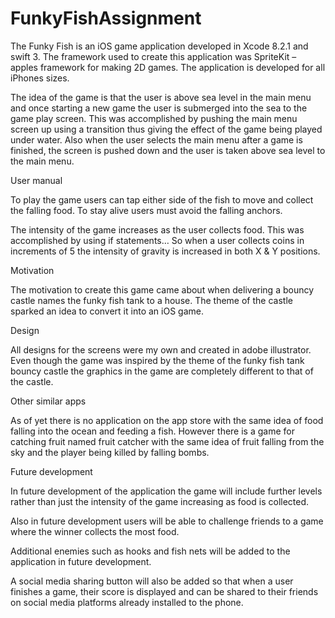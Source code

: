 # FunkyFishAssignment





The Funky Fish is an iOS game application developed in Xcode 8.2.1 and swift 3. The framework used to create this application was SpriteKit – apples framework for making 2D games. The application is developed for all iPhones sizes.

The idea of the game is that the user is above sea level in the main menu and once starting a new game the user is submerged into the sea to the game play screen. This was accomplished by pushing the main menu screen up using a transition thus giving the effect of the game being played under water. Also when the user selects the main menu after a game is finished, the screen is pushed down and the user is taken above sea level to the main menu. 

User manual 

To play the game users can tap either side of the fish to move and collect the falling food. To stay alive users must avoid the falling anchors. 

The intensity of the game increases as the user collects food. This was accomplished by using if statements… So when a user collects coins in increments of 5 the intensity of gravity is increased in both X & Y positions. 


Motivation

The motivation to create this game came about when delivering a bouncy castle names the funky fish tank to a house. The theme of the castle sparked an idea to convert it into an iOS game. 


Design 

All designs for the screens were my own and created in adobe illustrator. Even though the game was inspired by the theme of the funky fish tank bouncy castle the graphics in the game are completely different to that of the castle.


Other similar apps 

As of yet there is no application on the app store with the same idea of food falling into the ocean and feeding a fish.  However there is a game for catching fruit named fruit catcher with the same idea of fruit falling from the sky and the player being killed by falling bombs. 

Future development

In future development of the application the game will include further levels rather than just the intensity of the game increasing as food is collected. 

Also in future development users will be able to challenge friends to a game where the winner collects the most food. 

Additional enemies such as hooks and fish nets will be added to the application in future development.

A social media sharing button will also be added so that when a user finishes a game, their score is displayed and can be shared to their friends on social media platforms already installed to the phone.
